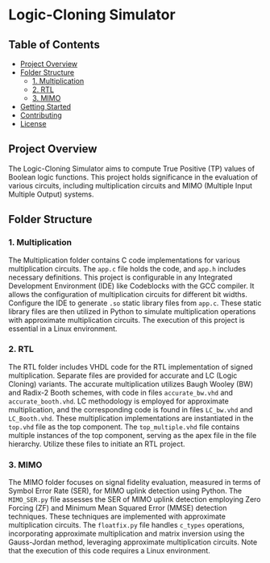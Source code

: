 # Logic-Cloning Simulator

## Table of Contents
- [Project Overview](#project-overview)
- [Folder Structure](#folder-structure)
  - [1. Multiplication](#multiplication)
  - [2. RTL](#rtl)
  - [3. MIMO](#mimo)
- [Getting Started](#getting-started)
- [Contributing](#contributing)
- [License](#license)

## Project Overview

The Logic-Cloning Simulator aims to compute True Positive (TP) values of Boolean logic functions. This project holds significance in the evaluation of various circuits, including multiplication circuits and MIMO (Multiple Input Multiple Output) systems.

## Folder Structure

### 1. Multiplication

The Multiplication folder contains C code implementations for various multiplication circuits. The `app.c` file holds the code, and `app.h` includes necessary definitions. This project is configurable in any Integrated Development Environment (IDE) like Codeblocks with the GCC compiler. It allows the configuration of multiplication circuits for different bit widths. Configure the IDE to generate `.so` static library files from `app.c`. These static library files are then utilized in Python to simulate multiplication operations with approximate multiplication circuits. The execution of this project is essential in a Linux environment.

### 2. RTL

The RTL folder includes VHDL code for the RTL implementation of signed multiplication. Separate files are provided for accurate and LC (Logic Cloning) variants. The accurate multiplication utilizes Baugh Wooley (BW) and Radix-2 Booth schemes, with code in files `accurate_bw.vhd` and `accurate_booth.vhd`. LC methodology is employed for approximate multiplication, and the corresponding code is found in files `LC_bw.vhd` and `LC_Booth.vhd`. These multiplication implementations are instantiated in the `top.vhd` file as the top component. The `top_multiple.vhd` file contains multiple instances of the top component, serving as the apex file in the file hierarchy. Utilize these files to initiate an RTL project.

### 3. MIMO 

The MIMO folder focuses on signal fidelity evaluation, measured in terms of Symbol Error Rate (SER), for MIMO uplink detection using Python. The `MIMO_SER.py` file assesses the SER of MIMO uplink detection employing Zero Forcing (ZF) and Minimum Mean Squared Error (MMSE) detection techniques. These techniques are implemented with approximate multiplication circuits. The `floatfix.py` file handles `c_types` operations, incorporating approximate multiplication and matrix inversion using the Gauss-Jordan method, leveraging approximate multiplication circuits. Note that the execution of this code requires a Linux environment.
